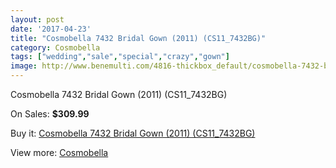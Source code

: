```yaml
---
layout: post
date: '2017-04-23'
title: "Cosmobella 7432 Bridal Gown (2011) (CS11_7432BG)"
category: Cosmobella
tags: ["wedding","sale","special","crazy","gown"]
image: http://www.benemulti.com/4816-thickbox_default/cosmobella-7432-bridal-gown-2011-cs117432bg.jpg
---
```

Cosmobella 7432 Bridal Gown (2011) (CS11_7432BG)

On Sales: **$309.99**
<a href="https://www.benemulti.com/en/cosmobella/1801-cosmobella-7432-bridal-gown-2011-cs117432bg.html"><amp-img layout="responsive" width="600" height="600" src="//www.benemulti.com/4816-thickbox_default/cosmobella-7432-bridal-gown-2011-cs117432bg.jpg" alt="Cosmobella 7432 Bridal Gown (2011) (CS11_7432BG) 0" /></a>
<a href="https://www.benemulti.com/en/cosmobella/1801-cosmobella-7432-bridal-gown-2011-cs117432bg.html"><amp-img layout="responsive" width="600" height="600" src="//www.benemulti.com/4818-thickbox_default/cosmobella-7432-bridal-gown-2011-cs117432bg.jpg" alt="Cosmobella 7432 Bridal Gown (2011) (CS11_7432BG) 1" /></a>
<a href="https://www.benemulti.com/en/cosmobella/1801-cosmobella-7432-bridal-gown-2011-cs117432bg.html"><amp-img layout="responsive" width="600" height="600" src="//www.benemulti.com/4817-thickbox_default/cosmobella-7432-bridal-gown-2011-cs117432bg.jpg" alt="Cosmobella 7432 Bridal Gown (2011) (CS11_7432BG) 2" /></a>

Buy it: [Cosmobella 7432 Bridal Gown (2011) (CS11_7432BG)](https://www.benemulti.com/en/cosmobella/1801-cosmobella-7432-bridal-gown-2011-cs117432bg.html "Cosmobella 7432 Bridal Gown (2011) (CS11_7432BG)")

View more: [Cosmobella](https://www.benemulti.com/en/20-cosmobella "Cosmobella")